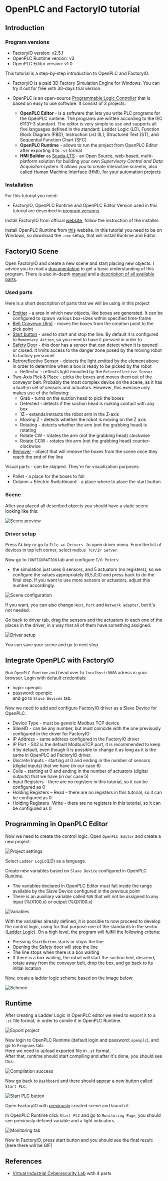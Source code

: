 # OpenPLC and  FactoryIO tutorial
## Introduction
### Program versions
- FactoryIO version: v2.5.1
- OpenPLC Runtime version: v3
- OpenPLC Editor version: v1.0

This tutorial is a step-by-step introduction to OpenPLC and FactoryIO. 

- FactoryIO is a paid 3D Factory Simulation Engine for Windows. You can try it out for free with 30-days trial version.

- OpenPLC is an open-source [Programmable Logic Controller](https://en.wikipedia.org/wiki/Programmable_logic_controller) that is based on easy to use software. It consist of 3 projects:
     * <b>OpenPLC Editor</b> - is a software that lets you write PLC programs for the OpenPLC runtime. The programs are written according to the IEC 61131-3 standard. The editor is very simple to use and supports all five languages defined in the standard: Ladder Logic (LD), Function Block Diagram (FBD), Instruction List (IL), Structured Text (ST), and Sequential Function Chart (SFC)
     * <b>OpenPLC Runtime</b> - allows to run the project from OpenPLC Editor after exporting it to ``.st`` format
     * <b>HMI Builder</b>  as [Scada-LTS](https://github.com/SCADA-LTS/Scada-LTS) - an Open Source, web-based, multi-platform solution for building your own <i>Supervisory Control and Data Acquisiton</i> system. It allows you to create interactive screens, also called Human Machine Interface (HMI), for your automation projects


### Installation
For this tutorial you need:
- FactoryIO, OpenPLC Runtime and OpenPLC Editor
Version used in this tutorial are described in [program versions](#program-versions). 

Install FactoryIO from official [website](https://factoryio.com/), follow the instruction of the installer. 

Install OpenPLC Runtime from [this](https://www.openplcproject.com/runtime/windows/) website.
In this tutorial you need to be on Windows, so download the ``.exe`` setup, that will install Runtime and Editor.

## FactoryIO Scene
Open FactoryIO and create a new scene and start placing new objects.
I advice you to read a [documentation](https://docs.factoryio.com/getting-started/) to get a basic understanding of this program. There is also in-depth [manual](https://docs.factoryio.com/manual/) and a [description of all available parts](https://docs.factoryio.com/manual/parts/).

### Used parts
Here is a short description of parts that we will be using in this project
- [Emitter](https://docs.factoryio.com/manual/parts/emitter/) - a area in which new objects, like boxes are generated. It can be configured to spawn various box-sizes within specified time-frame
- [Belt Conveyor (6m)](https://docs.factoryio.com/manual/parts/light-load/#belt-conveyors) - moves the boxes from the creation point to the pick point
- [Start button](https://docs.factoryio.com/manual/parts/operators/#push-buttons) - used to start and stop the line. By default it is configured to ``Momentary Action``, so you need to have it pressed in order to 
- [Safety Door](https://docs.factoryio.com/manual/parts/walkways/#safety-door) - this door has a sensor that can detect when it is opened or closed. It limits access to the danger zone posed by the moving robot to factory personnel
- [Retroreflective Sensor](https://docs.factoryio.com/manual/parts/sensors/#retroreflective-sensor-and-reflector) - detects the light emitted by the element above in order to determine when a box is ready to be picked by the robot
     * Reflector - reflects light emmited by the ``Retroreflective Sensor``
- [Two-Axis Pick & Place](https://docs.factoryio.com/manual/parts/stations/#two-axis-pick-place) - picks the boxes and moves them out of the conveyor belt. Probably the most complex device on the scene, as it has a built-in set of sensors and actuators. However, this exercise only makes use of the following:
	 * Grab -  turns on the suction head to pick the boxes
     * Detected - detects if the suction head is making contact with any box
     * 1Z - extends/retracts the robot arm in the Z-axis
     * Moving Z - detects whether the robot is moving on the Z axis
     * Rotating - detects whether the arm (not the grabbing head) is rotating
     * Rotate CW - rotates the arm (not the grabbing head) clockwise
     * Rotate CCW - rotates the arm (not the grabbing head) counter-clockwise
- [Remover](https://docs.factoryio.com/manual/parts/remover/) -  object that will remove the boxes from the scene once they reach the end of the line

Visual parts - can be skipped. They're for visualization purposes:
- Pallet - a place for the boxes to fall
- Column + Electric Switchboard - a place where to place the start button

### Scene
After you placed all described objects you should have a static scene looking like this:

![Scene preview](img/factoryio-scene-preview.jpg)

### Driver setup
Press ``F4`` key or go to ``File => Drivers `` to open driver menu. 
From the list of devices in top left corner, select ``Modbus TCP/IP Server``.

Now go to ``CONFIGURATION`` tab and configure ``I/O Points``:
- the simulation just uses 6 sensors, and 5 actuators (no registers), so we configure the values appropriately (6,5,0,0) and press back to do the final step. If you want to use more sensors or actuators, adjust this number accordingly.

![Scene configuration](img/factoryio-configuration.jpg)

If you want, you can also change ``Host``, ``Port`` and ``Network adapter``, but it's not needed.

Go back to driver tab, drag the sensors and the actuators to each one of the places in the driver, in a way that all of them have something assigned. 

![Driver setup](img/factoryio-driver.jpg)

You can save your scene and go to next step.

## Integrate OpenPLC with FactoryIO
Run ``OpenPLC Runtime`` and head over to ``localhost:8080`` adress in your browser.
Login with default credentials:
- login: openplc
- password: openplc<br>
and go to ``Slave Devices`` tab.

Now we need to add and configure FactoryIO driver as a Slave Device for OpenPLC.
-   Device Type - must be generic Modbus TCP device
-   SlaveID - can be any number, but must coincide with the one previously configured in the driver for FactoryIO
-   IP Address - same address configured in the FactoryIO driver
-   IP Port - 502 is the default ModbusTCP port, it is recommended to keep it by default, even though it is possible to change it as long as it is the same in OpenPLC ad FactoryIO driver.
-   Discrete Inputs - starting at 0 and ending in the number of sensors (digital inputs) that we have (in our case 6)
-   Coils - starting at 0 and ending in the number of actuators (digital outputs) that we have (in our case 5)
-   Input Registers - there are no registers in this tutorial, so it can be configured as 0
-   Holding Registers – Read - there are no registers in this tutorial, so it can be configured as 0
-   Holding Registers -Write - there are no registers in this tutorial, so it can be configured as 0

## Programming in OpenPLC Editor
Now we need to create the control logic.
Open ``OpenPLC Editor`` and create a new project:

![Project settings](img/openplc-editor-settings.jpg)

Select ``Ladder Logic``(LD) as a language.

Create new variables based on ``Slave Device`` configured in OpenPLC Runtime.
-   The variables declared in OpenPLC Editor must fall inside the range available by the Slave Device configured in the previous point
-   There is an auxiliary variable called ``RUN`` that will not be assigned to any input (%IX100.x) or output (%QX100.x)

![Variables](img/openplc-editor-variables.jpg)

With the variables already defined, it is possible to now proceed to develop the control logic, using for that purpose one of the standards in the sector ([Ladder Logic](https://en.wikipedia.org/wiki/Ladder_logic)). On a high level, the program will fulfill the following criteria:
-   Pressing ``StartButton`` starts or stops the line
-   Opening the Safety door will stop the line
-   The line stops when there is a box waiting
-   If there is a box waiting, the robot will start the suction hed, descend, rotate away from the conveyor belt, drop the box, and go back to its initial location

Now, create a ladder logic scheme based on the image below:

![Scheme](img/openplc-editor-scheme.jpg)

## Runtime
After creating a Ladder Logic in OpenPLC editor we need to export it to a ``.st`` file format, in order to comile it in OpenPLC Runtime. 

![Export project](img/openplc-editor-export.jpg)

Now login to OpenPLC Runtime (default login and password: ``openplc``), and go to ``Programs`` tab.<br>
Here we need to upload exported file in ``.st`` format.<br>
After that, runtime should start compiling and after it's done, you should see this:

![Compilation success](img/openplc-runtime-compile.jpg)

Now go back to ``Dashboard`` and there should appear a new button called ``Start PLC``:

![Start PLC button](img/openplc-runtime-start.jpg)

Open FactoryIO with [previously](#factoryio-scene) created scene and launch it.

In OpenPLC Runtime click ``Start PLC`` and go to ``Monitoring Page``, you should see previously defined variable and a light indicators.

![Monitoring tab](img/openplc-runtime-monitoring.jpg)

Now in FactoryIO, press start button and you should see the final result:
[here there will be GIF]

## References
- [Virtual Industrial Cybersecurity Lab](https://rodrigocantera.com/en/virtual-industrial-cybersecurity-lab-part-1-installation-and-configuration-of-pfsense/) with 4 parts
